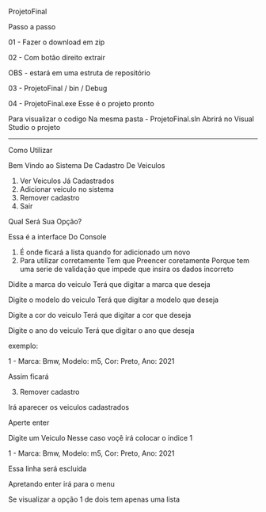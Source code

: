 ProjetoFinal

Passo a passo

01 - Fazer o download em zip 

02 - Com botão direito extrair 

OBS - estará em uma estruta de repositório

03 - ProjetoFinal / bin / Debug

04 - ProjetoFinal.exe Esse é o projeto pronto

Para visualizar o codigo 
Na mesma pasta - ProjetoFinal.sln Abrirá no Visual Studio o projeto 

------------------------------------------------------------------------------------

Como Utilizar 


 Bem Vindo ao Sistema De Cadastro De Veiculos

1. Ver Veiculos Já Cadastrados
2. Adicionar veiculo no sistema
3. Remover cadastro
4. Sair

Qual Será Sua Opção?


Essa é a interface Do Console 

1. É onde ficará a lista quando for adicionado um novo 
2. Para utilizar corretamente Tem que Preencer coretamente Porque tem uma serie de validação que impede que insira os dados incorreto

Didite a marca do veiculo
Terá que digitar a marca que deseja 

Digite o modelo do veiculo
Terá que digitar a modelo que deseja

Digite a cor do veiculo
Terá que digitar a cor que deseja

Digite o ano do veiculo
Terá que digitar o ano que deseja

exemplo:

1 - Marca: Bmw, Modelo: m5, Cor: Preto, Ano: 2021

Assim ficará 

3. Remover cadastro

Irá aparecer os veiculos cadastrados 

Aperte enter 

Digite um Veiculo
Nesse caso voçê irá colocar o indice 1

1 - Marca: Bmw, Modelo: m5, Cor: Preto, Ano: 2021

Essa linha será escluida 

Apretando enter irá para o menu 

Se visualizar a opção 1 de dois tem apenas uma lista 





